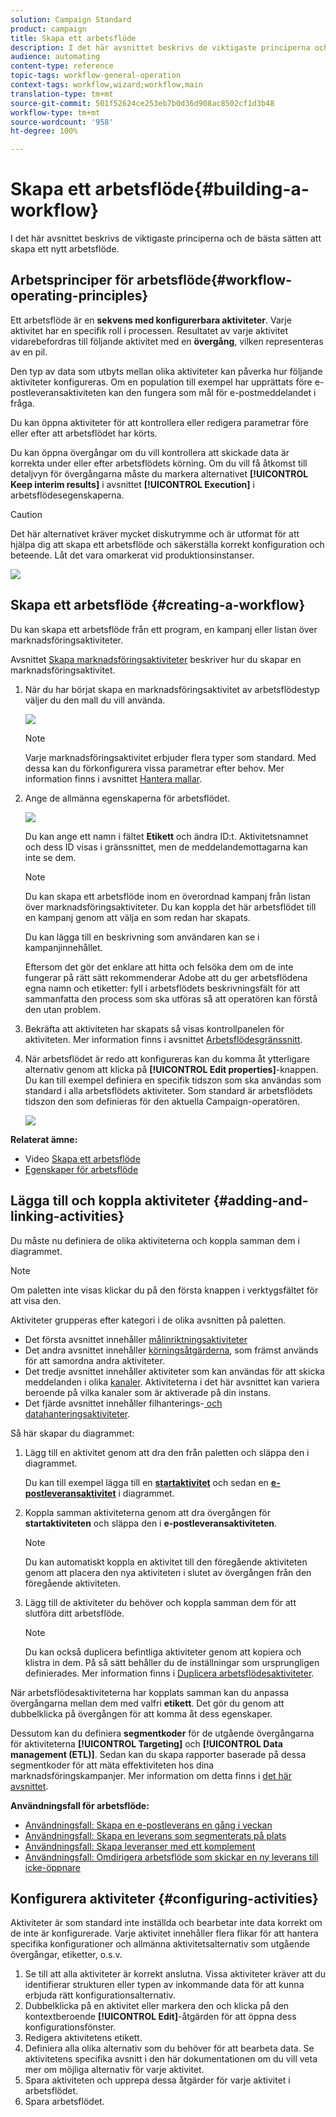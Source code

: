 ```yaml
---
solution: Campaign Standard
product: campaign
title: Skapa ett arbetsflöde
description: I det här avsnittet beskrivs de viktigaste principerna och de bästa sätten att skapa ett nytt arbetsflöde.
audience: automating
content-type: reference
topic-tags: workflow-general-operation
context-tags: workflow,wizard;workflow,main
translation-type: tm+mt
source-git-commit: 501f52624ce253eb7b0d36d908ac8502cf1d3b48
workflow-type: tm+mt
source-wordcount: '958'
ht-degree: 100%

---
```



# Skapa ett arbetsflöde{#building-a-workflow}

I det här avsnittet beskrivs de viktigaste principerna och de bästa sätten att skapa ett nytt arbetsflöde.

## Arbetsprinciper för arbetsflöde{#workflow-operating-principles}

Ett arbetsflöde är en **sekvens med konfigurerbara aktiviteter**. Varje aktivitet har en specifik roll i processen. Resultatet av varje aktivitet vidarebefordras till följande aktivitet med en **övergång**, vilken representeras av en pil.

Den typ av data som utbyts mellan olika aktiviteter kan påverka hur följande aktiviteter konfigureras. Om en population till exempel har upprättats före e-postleveransaktiviteten kan den fungera som mål för e-postmeddelandet i fråga.

Du kan öppna aktiviteter för att kontrollera eller redigera parametrar före eller efter att arbetsflödet har körts.

Du kan öppna övergångar om du vill kontrollera att skickade data är korrekta under eller efter arbetsflödets körning. Om du vill få åtkomst till detaljvyn för övergångarna måste du markera alternativet **[!UICONTROL Keep interim results]** i avsnittet **[!UICONTROL Execution]** i arbetsflödesegenskaperna.

>[!CAUTION]
>
>Det här alternativet kräver mycket diskutrymme och är utformat för att hjälpa dig att skapa ett arbetsflöde och säkerställa korrekt konfiguration och beteende. Låt det vara omarkerat vid produktionsinstanser.

![](assets/workflow_overview.png)


## Skapa ett arbetsflöde {#creating-a-workflow}

Du kan skapa ett arbetsflöde från ett program, en kampanj eller listan över marknadsföringsaktiviteter.

Avsnittet [Skapa marknadsföringsaktiviteter](../../start/using/marketing-activities.md#creating-a-marketing-activity) beskriver hur du skapar en marknadsföringsaktivitet.

1. När du har börjat skapa en marknadsföringsaktivitet av arbetsflödestyp väljer du den mall du vill använda.

   ![](assets/workflow_creation_1.png)

   >[!NOTE]
   >
   >Varje marknadsföringsaktivitet erbjuder flera typer som standard. Med dessa kan du förkonfigurera vissa parametrar efter behov. Mer information finns i avsnittet [Hantera mallar](../../start/using/marketing-activity-templates.md).

1. Ange de allmänna egenskaperna för arbetsflödet.

   ![](assets/workflow_creation_2.png)

   Du kan ange ett namn i fältet **Etikett** och ändra ID:t. Aktivitetsnamnet och dess ID visas i gränssnittet, men de meddelandemottagarna kan inte se dem.

   >[!NOTE]
   >
   >Du kan skapa ett arbetsflöde inom en överordnad kampanj från listan över marknadsföringsaktiviteter. Du kan koppla det här arbetsflödet till en kampanj genom att välja en som redan har skapats.

   Du kan lägga till en beskrivning som användaren kan se i kampanjinnehållet.

   Eftersom det gör det enklare att hitta och felsöka dem om de inte fungerar på rätt sätt rekommenderar Adobe att du ger arbetsflödena egna namn och etiketter: fyll i arbetsflödets beskrivningsfält för att sammanfatta den process som ska utföras så att operatören kan förstå den utan problem.

1. Bekräfta att aktiviteten har skapats så visas kontrollpanelen för aktiviteten. Mer information finns i avsnittet [Arbetsflödesgränssnitt](../../automating/using/workflow-interface.md).

1. När arbetsflödet är redo att konfigureras kan du komma åt ytterligare alternativ genom att klicka på **[!UICONTROL Edit properties]**-knappen. Du kan till exempel definiera en specifik tidszon som ska användas som standard i alla arbetsflödets aktiviteter. Som standard är arbetsflödets tidszon den som definieras för den aktuella Campaign-operatören.

   ![](assets/workflow_properties.png)

**Relaterat ämne:**

* Video [Skapa ett arbetsflöde](https://docs.adobe.com/content/help/sv-SE/campaign-standard/using/managing-processes-and-data/workflow-general-operation/building-a-workflow.html)
* [Egenskaper för arbetsflöde](../../automating/using/managing-execution-options.md)

## Lägga till och koppla aktiviteter {#adding-and-linking-activities}

Du måste nu definiera de olika aktiviteterna och koppla samman dem i diagrammet.

>[!NOTE]
>
>Om paletten inte visas klickar du på den första knappen i verktygsfältet för att visa den.

Aktiviteter grupperas efter kategori i de olika avsnitten på paletten.

* Det första avsnittet innehåller [målinriktningsaktiviteter](../../automating/using/about-targeting-activities.md)
* Det andra avsnittet innehåller [körningsåtgärderna](../../automating/using/about-execution-activities.md), som främst används för att samordna andra aktiviteter.
* Det tredje avsnittet innehåller aktiviteter som kan användas för att skicka meddelanden i olika [kanaler](../../automating/using/about-channel-activities.md). Aktiviteterna i det här avsnittet kan variera beroende på vilka kanaler som är aktiverade på din instans.
* Det fjärde avsnittet innehåller filhanterings-[ och datahanteringsaktiviteter](../../automating/using/about-data-management-activities.md).

Så här skapar du diagrammet:

1. Lägg till en aktivitet genom att dra den från paletten och släppa den i diagrammet.

   Du kan till exempel lägga till en **[startaktivitet](../../automating/using/start-and-end.md)** och sedan en **[e-postleveransaktivitet](../../automating/using/email-delivery.md)** i diagrammet.

1. Koppla samman aktiviteterna genom att dra övergången för **startaktiviteten** och släppa den i **e-postleveransaktiviteten**.

   >[!NOTE]
   >
   >Du kan automatiskt koppla en aktivitet till den föregående aktiviteten genom att placera den nya aktiviteten i slutet av övergången från den föregående aktiviteten.

1. Lägg till de aktiviteter du behöver och koppla samman dem för att slutföra ditt arbetsflöde.

   >[!NOTE]
   >
   >Du kan också duplicera befintliga aktiviteter genom att kopiera och klistra in dem. På så sätt behåller du de inställningar som ursprungligen definierades. Mer information finns i [Duplicera arbetsflödesaktiviteter](../../automating/using/workflow-interface.md#duplicating-workflow-activities).

När arbetsflödesaktiviteterna har kopplats samman kan du anpassa övergångarna mellan dem med valfri **etikett**. Det gör du genom att dubbelklicka på övergången för att komma åt dess egenskaper.

Dessutom kan du definiera **segmentkoder** för de utgående övergångarna för aktiviteterna **[!UICONTROL Targeting]** och **[!UICONTROL Data management (ETL)]**. Sedan kan du skapa rapporter baserade på dessa segmentkoder för att mäta effektiviteten hos dina marknadsföringskampanjer. Mer information om detta finns i [det här avsnittet](../../reporting/using/creating-a-report-workflow-segment.md).

**Användningsfall för arbetsflöde:**

* [Användningsfall: Skapa en e-postleverans en gång i veckan](../../automating/using/workflow-weekly-offer.md)
* [Användningsfall: Skapa en leverans som segmenterats på plats](../../automating/using/workflow-segmentation-location.md)
* [Användningsfall: Skapa leveranser med ett komplement](../../automating/using/workflow-created-query-with-complement.md)
* [Användningsfall: Omdirigera arbetsflöde som skickar en ny leverans till icke-öppnare](../../automating/using/workflow-cross-channel-retargeting.md)

## Konfigurera aktiviteter {#configuring-activities}

Aktiviteter är som standard inte inställda och bearbetar inte data korrekt om de inte är konfigurerade. Varje aktivitet innehåller flera flikar för att hantera specifika konfigurationer och allmänna aktivitetsalternativ som utgående övergångar, etiketter, o.s.v.

1. Se till att alla aktiviteter är korrekt anslutna. Vissa aktiviteter kräver att du identifierar strukturen eller typen av inkommande data för att kunna erbjuda rätt konfigurationsalternativ.
1. Dubbelklicka på en aktivitet eller markera den och klicka på den kontextberoende **[!UICONTROL Edit]**-åtgärden för att öppna dess konfigurationsfönster.
1. Redigera aktivitetens etikett.
1. Definiera alla olika alternativ som du behöver för att bearbeta data. Se aktivitetens specifika avsnitt i den här dokumentationen om du vill veta mer om möjliga alternativ för varje aktivitet.
1. Spara aktiviteten och upprepa dessa åtgärder för varje aktivitet i arbetsflödet.
1. Spara arbetsflödet.
